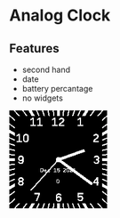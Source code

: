 # Analog Clock 

## Features

* second hand
* date
* battery percantage
* no widgets

![logo](andark_screen.png)
